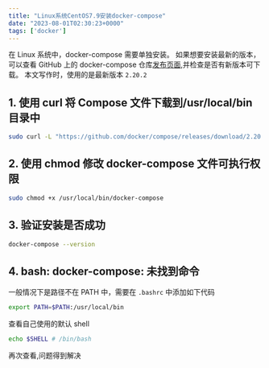 ```yaml
---
title: "Linux系统CentOS7.9安装docker-compose"
date: "2023-08-01T02:30:23+0000"
tags: ['docker']
---
```


在 Linux 系统中，docker-compose 需要单独安装。 如果想要安装最新的版本，可以查看 GitHub 上的 docker-compose
仓库[发布页面](https://github.com/docker/compose/releases),并检查是否有新版本可下载。
本文写作时，使用的是最新版本 `2.20.2`

## 1\. 使用 curl 将 Compose 文件下载到/usr/local/bin 目录中

```bash
sudo curl -L "https://github.com/docker/compose/releases/download/2.20.2/docker-compose-$(uname -s)-$(uname -m)" -o /usr/local/bin/docker-compose
```

## 2\. 使用 chmod 修改 docker-compose 文件可执行权限

```bash
sudo chmod +x /usr/local/bin/docker-compose
```

## 3\. 验证安装是否成功

```bash
docker-compose --version
```

## 4\. bash: docker-compose: 未找到命令

一般情况下是路径不在 PATH 中，需要在 `.bashrc` 中添加如下代码

```bash
export PATH=$PATH:/usr/local/bin
```

查看自己使用的默认 shell

```bash
echo $SHELL # /bin/bash
```

再次查看,问题得到解决
